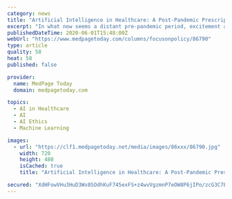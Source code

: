 ```yaml
---
category: news
title: "Artificial Intelligence in Healthcare: A Post-Pandemic Prescription"
excerpt: "In what now seems a distant pre-pandemic period, excitement about the potential of artificial intelligence (AI) in healthcare was already escalating. From the academic and clinical fields to the healthcare business and entrepreneurial sectors,"
publishedDateTime: 2020-06-01T15:48:00Z
webUrl: "https://www.medpagetoday.com/columns/focusonpolicy/86790"
type: article
quality: 58
heat: 58
published: false

provider:
  name: MedPage Today
  domain: medpagetoday.com

topics:
  - AI in Healthcare
  - AI
  - AI Ethics
  - Machine Learning

images:
  - url: "https://clf1.medpagetoday.net/media/images/86xxx/86790.jpg"
    width: 720
    height: 480
    isCached: true
    title: "Artificial Intelligence in Healthcare: A Post-Pandemic Prescription"

secured: "XdHFowVHu3HuD3Wv8SOdhKuF745exFS+z4wvVgzmnP7eOW8P6jIPo/zcG3C7EnKqubscLa9MrE2VlHhUK0cBXke6+WcluzKCldiB2ccMbn0GfsJiKnZChbay4hVMlj9QdGF9wApgHLMzL9+DtfXese6K3Nq0K6wlpc6zfBCbM9IMsKCPAcnPoMa7/8MhvERKxwOw0Hiifbj3/k8rX7WCjYAJK8Gakqqg5UV0m8NsiizhMNhMugWuO1L++hqe7V9Ktl487cSPKFprw2WB5sQ9rg0euNuYqsj/JUhAq3GjIAs2mJiW74pTZx9zarMP52li2Hc0wfaNfBVCOU+fx69OyfYeU70OPOuaX4P29pI0+OYMKae6KjKvJhaYd4z3izqCoBeV6gZITY52XwEdAtU4bdxmZOpAYVZ/hfTNUGHrs/VhGt3hk+4pMqBKHUe4hbJYw9/Y4QpvYHmvlcrKd3bKCjUaMzXdDAi+LwbVMt5bJO0=;pKfkh14Qh0vvZ7zKF7ptFg=="
---
```


